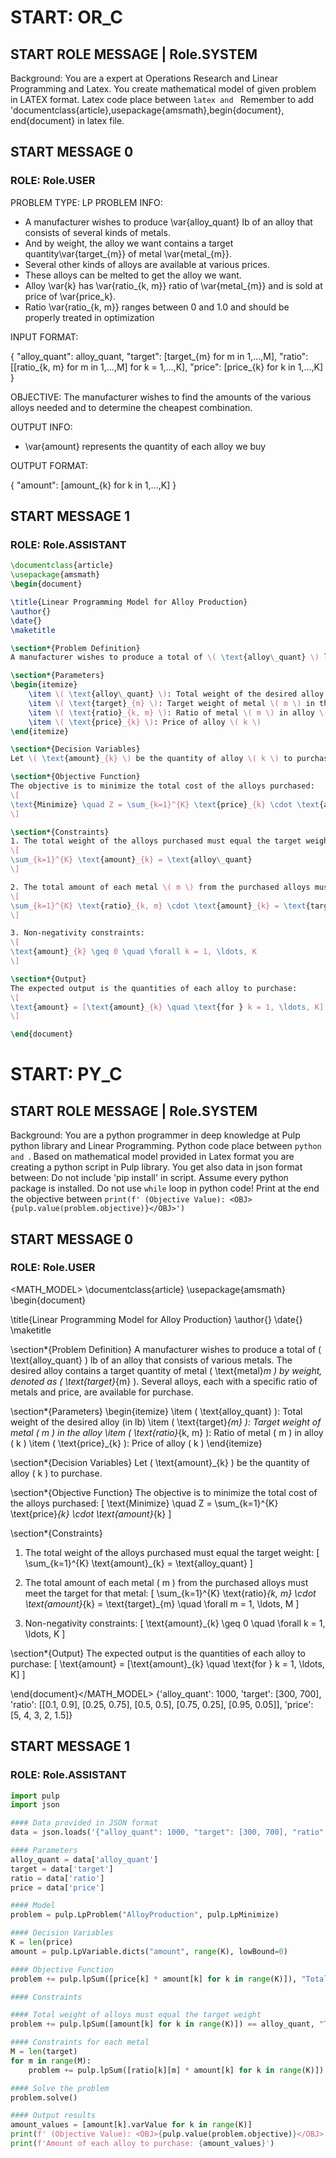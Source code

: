 # START: OR_C 
## START ROLE MESSAGE | Role.SYSTEM 
Background: You are a expert at Operations Research and Linear Programming and Latex. You create mathematical model of given problem in LATEX format. Latex code place between ```latex and ``` Remember to add 'documentclass{article},usepackage{amsmath},begin{document}, end{document} in latex file. 
## START MESSAGE 0 
### ROLE: Role.USER
<DESCRIPTION>
PROBLEM TYPE: LP
PROBLEM INFO:

- A manufacturer wishes to produce \var{alloy_quant} lb of an alloy that consists of several kinds of metals.
- And by weight, the alloy we want contains a target quantity\var{target_{m}} of metal \var{metal_{m}}.
- Several other kinds of alloys are available at various prices. 
- These alloys can be melted to get the alloy we want.
- Alloy \var{k} has \var{ratio_{k, m}} ratio of \var{metal_{m}} and is sold at price of \var{price_k}.
- Ratio \var{ratio_{k, m}} ranges between 0 and 1.0 and should be properly treated in optimization

INPUT FORMAT:

{
	"alloy_quant": alloy_quant,
	"target": [target_{m} for m in 1,...,M],
	"ratio": [[ratio_{k, m} for m in 1,...,M] for k = 1,...,K],
	"price": [price_{k} for k in 1,...,K]
}

OBJECTIVE: The manufacturer wishes to find the amounts of the various alloys needed and to determine the cheapest combination.

OUTPUT INFO:

- \var{amount} represents the quantity of each alloy we buy

OUTPUT FORMAT:

{
	"amount": [amount_{k} for k in 1,...,K]
}
</DESCRIPTION>


## START MESSAGE 1 
### ROLE: Role.ASSISTANT
```latex
\documentclass{article}
\usepackage{amsmath}
\begin{document}

\title{Linear Programming Model for Alloy Production}
\author{}
\date{}
\maketitle

\section*{Problem Definition}
A manufacturer wishes to produce a total of \( \text{alloy\_quant} \) lb of an alloy that consists of various metals. The desired alloy contains a target quantity of metal \( \text{metal}_m \) by weight, denoted as \( \text{target}_{m} \). Several alloys, each with a specific ratio of metals and price, are available for purchase.

\section*{Parameters}
\begin{itemize}
    \item \( \text{alloy\_quant} \): Total weight of the desired alloy (in lb)
    \item \( \text{target}_{m} \): Target weight of metal \( m \) in the alloy
    \item \( \text{ratio}_{k, m} \): Ratio of metal \( m \) in alloy \( k \)
    \item \( \text{price}_{k} \): Price of alloy \( k \)
\end{itemize}

\section*{Decision Variables}
Let \( \text{amount}_{k} \) be the quantity of alloy \( k \) to purchase.

\section*{Objective Function}
The objective is to minimize the total cost of the alloys purchased:
\[
\text{Minimize} \quad Z = \sum_{k=1}^{K} \text{price}_{k} \cdot \text{amount}_{k}
\]

\section*{Constraints}
1. The total weight of the alloys purchased must equal the target weight:
\[
\sum_{k=1}^{K} \text{amount}_{k} = \text{alloy\_quant}
\]

2. The total amount of each metal \( m \) from the purchased alloys must meet the target for that metal:
\[
\sum_{k=1}^{K} \text{ratio}_{k, m} \cdot \text{amount}_{k} = \text{target}_{m} \quad \forall m = 1, \ldots, M
\]

3. Non-negativity constraints:
\[
\text{amount}_{k} \geq 0 \quad \forall k = 1, \ldots, K
\]

\section*{Output}
The expected output is the quantities of each alloy to purchase:
\[
\text{amount} = [\text{amount}_{k} \quad \text{for } k = 1, \ldots, K]
\]

\end{document}
```

# START: PY_C 
## START ROLE MESSAGE | Role.SYSTEM 
Background: You are a python programmer in deep knowledge at Pulp python library and Linear Programming. Python code place between ```python and ```. Based on mathematical model provided in Latex format you are creating a python script in Pulp library. You get also data in json format between: <DATA></DATA> Do not include 'pip install' in script. Assume every python package is installed. Do not use `while` loop in python code! Print at the end the objective between <OBJ></OBJ> `print(f' (Objective Value): <OBJ>{pulp.value(problem.objective)}</OBJ>')` 
## START MESSAGE 0 
### ROLE: Role.USER
<MATH_MODEL>
\documentclass{article}
\usepackage{amsmath}
\begin{document}

\title{Linear Programming Model for Alloy Production}
\author{}
\date{}
\maketitle

\section*{Problem Definition}
A manufacturer wishes to produce a total of \( \text{alloy\_quant} \) lb of an alloy that consists of various metals. The desired alloy contains a target quantity of metal \( \text{metal}_m \) by weight, denoted as \( \text{target}_{m} \). Several alloys, each with a specific ratio of metals and price, are available for purchase.

\section*{Parameters}
\begin{itemize}
    \item \( \text{alloy\_quant} \): Total weight of the desired alloy (in lb)
    \item \( \text{target}_{m} \): Target weight of metal \( m \) in the alloy
    \item \( \text{ratio}_{k, m} \): Ratio of metal \( m \) in alloy \( k \)
    \item \( \text{price}_{k} \): Price of alloy \( k \)
\end{itemize}

\section*{Decision Variables}
Let \( \text{amount}_{k} \) be the quantity of alloy \( k \) to purchase.

\section*{Objective Function}
The objective is to minimize the total cost of the alloys purchased:
\[
\text{Minimize} \quad Z = \sum_{k=1}^{K} \text{price}_{k} \cdot \text{amount}_{k}
\]

\section*{Constraints}
1. The total weight of the alloys purchased must equal the target weight:
\[
\sum_{k=1}^{K} \text{amount}_{k} = \text{alloy\_quant}
\]

2. The total amount of each metal \( m \) from the purchased alloys must meet the target for that metal:
\[
\sum_{k=1}^{K} \text{ratio}_{k, m} \cdot \text{amount}_{k} = \text{target}_{m} \quad \forall m = 1, \ldots, M
\]

3. Non-negativity constraints:
\[
\text{amount}_{k} \geq 0 \quad \forall k = 1, \ldots, K
\]

\section*{Output}
The expected output is the quantities of each alloy to purchase:
\[
\text{amount} = [\text{amount}_{k} \quad \text{for } k = 1, \ldots, K]
\]

\end{document}</MATH_MODEL>
<DATA>
{'alloy_quant': 1000, 'target': [300, 700], 'ratio': [[0.1, 0.9], [0.25, 0.75], [0.5, 0.5], [0.75, 0.25], [0.95, 0.05]], 'price': [5, 4, 3, 2, 1.5]}</DATA>


## START MESSAGE 1 
### ROLE: Role.ASSISTANT
```python
import pulp
import json

#### Data provided in JSON format
data = json.loads('{"alloy_quant": 1000, "target": [300, 700], "ratio": [[0.1, 0.9], [0.25, 0.75], [0.5, 0.5], [0.75, 0.25], [0.95, 0.05]], "price": [5, 4, 3, 2, 1.5]}')

#### Parameters
alloy_quant = data['alloy_quant']
target = data['target']
ratio = data['ratio']
price = data['price']

#### Model
problem = pulp.LpProblem("AlloyProduction", pulp.LpMinimize)

#### Decision Variables
K = len(price)
amount = pulp.LpVariable.dicts("amount", range(K), lowBound=0)

#### Objective Function
problem += pulp.lpSum([price[k] * amount[k] for k in range(K)]), "Total Cost"

#### Constraints

#### Total weight of alloys must equal the target weight
problem += pulp.lpSum([amount[k] for k in range(K)]) == alloy_quant, "Total Alloy Weight"

#### Constraints for each metal
M = len(target)
for m in range(M):
    problem += pulp.lpSum([ratio[k][m] * amount[k] for k in range(K)]) == target[m], f"Metal {m+1} Requirement"

#### Solve the problem
problem.solve()

#### Output results
amount_values = [amount[k].varValue for k in range(K)]
print(f' (Objective Value): <OBJ>{pulp.value(problem.objective)}</OBJ>')
print(f'Amount of each alloy to purchase: {amount_values}')
```

